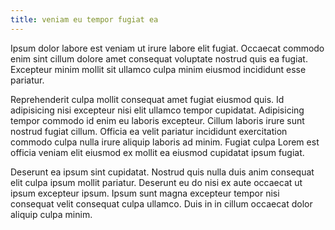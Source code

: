 ```yaml
---
title: veniam eu tempor fugiat ea
---
```


Ipsum dolor labore est veniam ut irure labore elit fugiat. Occaecat commodo enim sint cillum dolore amet consequat voluptate nostrud quis ea fugiat. Excepteur minim mollit sit ullamco culpa minim eiusmod incididunt esse pariatur.

Reprehenderit culpa mollit consequat amet fugiat eiusmod quis. Id adipisicing nisi excepteur nisi elit ullamco tempor cupidatat. Adipisicing tempor commodo id enim eu laboris excepteur. Cillum laboris irure sunt nostrud fugiat cillum. Officia ea velit pariatur incididunt exercitation commodo culpa nulla irure aliquip laboris ad minim. Fugiat culpa Lorem est officia veniam elit eiusmod ex mollit ea eiusmod cupidatat ipsum fugiat.

Deserunt ea ipsum sint cupidatat. Nostrud quis nulla duis anim consequat elit culpa ipsum mollit pariatur. Deserunt eu do nisi ex aute occaecat ut ipsum excepteur ipsum. Ipsum sunt magna excepteur tempor nisi consequat velit consequat culpa ullamco. Duis in in cillum occaecat dolor aliquip culpa minim.